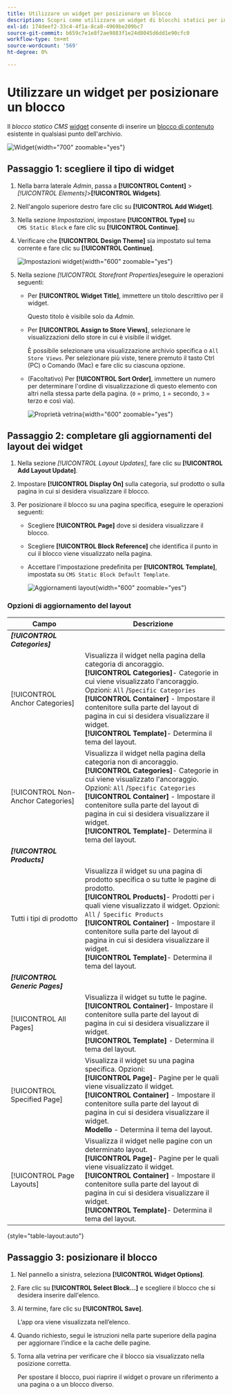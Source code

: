 ```yaml
---
title: Utilizzare un widget per posizionare un blocco
description: Scopri come utilizzare un widget di blocchi statici per inserire un contenuto esistente quasi ovunque all’interno del tuo store.
exl-id: 174deef2-33c4-4f1a-8ca8-4969be209bc7
source-git-commit: b659c7e1e8f2ae9883f1e24d8045d6dd1e90cfc0
workflow-type: tm+mt
source-wordcount: '569'
ht-degree: 0%

---
```


# Utilizzare un widget per posizionare un blocco

Il _blocco statico CMS_ [widget](widgets.md) consente di inserire un [blocco di contenuto](blocks.md) esistente in qualsiasi punto dell&#39;archivio.

![Widget](./assets/widgets.png){width="700" zoomable="yes"}

## Passaggio 1: scegliere il tipo di widget

1. Nella barra laterale _Admin_, passa a **[!UICONTROL Content]** > _[!UICONTROL Elements]_>**[!UICONTROL Widgets]**.

1. Nell&#39;angolo superiore destro fare clic su **[!UICONTROL Add Widget]**.

1. Nella sezione _Impostazioni_, impostare **[!UICONTROL Type]** su `CMS Static Block` e fare clic su **[!UICONTROL Continue]**.

1. Verificare che **[!UICONTROL Design Theme]** sia impostato sul tema corrente e fare clic su **[!UICONTROL Continue]**.

   ![Impostazioni widget](./assets/widget-settings.png){width="600" zoomable="yes"}

1. Nella sezione _[!UICONTROL Storefront Properties]_&#x200B;eseguire le operazioni seguenti:

   - Per **[!UICONTROL Widget Title]**, immettere un titolo descrittivo per il widget.

     Questo titolo è visibile solo da _Admin_.

   - Per **[!UICONTROL Assign to Store Views]**, selezionare le visualizzazioni dello store in cui è visibile il widget.

     È possibile selezionare una visualizzazione archivio specifica o `All Store Views`. Per selezionare più viste, tenere premuto il tasto Ctrl (PC) o Comando (Mac) e fare clic su ciascuna opzione.

   - (Facoltativo) Per **[!UICONTROL Sort Order]**, immettere un numero per determinare l&#39;ordine di visualizzazione di questo elemento con altri nella stessa parte della pagina. (`0` = primo, `1` = secondo, `3` = terzo e così via).

     ![Proprietà vetrina](./assets/widget-storefront-properties.png){width="600" zoomable="yes"}

## Passaggio 2: completare gli aggiornamenti del layout dei widget

1. Nella sezione _[!UICONTROL Layout Updates]_, fare clic su **[!UICONTROL Add Layout Update]**.

1. Impostare **[!UICONTROL Display On]** sulla categoria, sul prodotto o sulla pagina in cui si desidera visualizzare il blocco.

1. Per posizionare il blocco su una pagina specifica, eseguire le operazioni seguenti:

   - Scegliere **[!UICONTROL Page]** dove si desidera visualizzare il blocco.

   - Scegliere **[!UICONTROL Block Reference]** che identifica il punto in cui il blocco viene visualizzato nella pagina.

   - Accettare l&#39;impostazione predefinita per **[!UICONTROL Template]**, impostata su `CMS Static Block Default Template`.

     ![Aggiornamenti layout](./assets/widget-layout-update-home-page.png){width="600" zoomable="yes"}

### Opzioni di aggiornamento del layout

| Campo | Descrizione |
|--- |--- |
| **_[!UICONTROL Categories]_** |  |
| [!UICONTROL Anchor Categories] | Visualizza il widget nella pagina della categoria di ancoraggio.<br/>**[!UICONTROL Categories]**- Categorie in cui viene visualizzato l&#39;ancoraggio. Opzioni: `All` /`Specific Categories`<br/>**[!UICONTROL Container]** - Impostare il contenitore sulla parte del layout di pagina in cui si desidera visualizzare il widget.<br/>**[!UICONTROL Template]**- Determina il tema del layout. |
| [!UICONTROL Non-Anchor Categories] | Visualizza il widget nella pagina della categoria non di ancoraggio.<br/>**[!UICONTROL Categories]**- Categorie in cui viene visualizzato l&#39;ancoraggio. Opzioni: `All` /`Specific Categories`<br/>**[!UICONTROL Container]** - Impostare il contenitore sulla parte del layout di pagina in cui si desidera visualizzare il widget.<br/>**[!UICONTROL Template]**- Determina il tema del layout. |
| **_[!UICONTROL Products]_** |  |
| Tutti i tipi di prodotto | Visualizza il widget su una pagina di prodotto specifica o su tutte le pagine di prodotto. <br/>**[!UICONTROL Products]**- Prodotti per i quali viene visualizzato il widget. Opzioni: `All` /` Specific Products`<br/>**[!UICONTROL Container]** - Impostare il contenitore sulla parte del layout di pagina in cui si desidera visualizzare il widget.<br/>**[!UICONTROL Template]**- Determina il tema del layout. |
| **_[!UICONTROL Generic Pages]_** |  |
| [!UICONTROL All Pages] | Visualizza il widget su tutte le pagine. <br/>**[!UICONTROL Container]**- Impostare il contenitore sulla parte del layout di pagina in cui si desidera visualizzare il widget.<br/>**[!UICONTROL Template]** - Determina il tema del layout. |
| [!UICONTROL Specified Page] | Visualizza il widget su una pagina specifica. Opzioni:<br/>**[!UICONTROL Page]**- Pagine per le quali viene visualizzato il widget.<br/>**[!UICONTROL Container]** - Impostare il contenitore sulla parte del layout di pagina in cui si desidera visualizzare il widget.<br/>**Modello** - Determina il tema del layout. |
| [!UICONTROL Page Layouts] | Visualizza il widget nelle pagine con un determinato layout. <br/>**[!UICONTROL Page]**- Pagine per le quali viene visualizzato il widget.<br/>**[!UICONTROL Container]** - Impostare il contenitore sulla parte del layout di pagina in cui si desidera visualizzare il widget.<br/>**[!UICONTROL Template]**- Determina il tema del layout. |

{style="table-layout:auto"}

## Passaggio 3: posizionare il blocco

1. Nel pannello a sinistra, seleziona **[!UICONTROL Widget Options]**.

1. Fare clic su **[!UICONTROL Select Block…]** e scegliere il blocco che si desidera inserire dall&#39;elenco.

1. Al termine, fare clic su **[!UICONTROL Save]**.

   L’app ora viene visualizzata nell’elenco.

1. Quando richiesto, segui le istruzioni nella parte superiore della pagina per aggiornare l’indice e la cache delle pagine.

1. Torna alla vetrina per verificare che il blocco sia visualizzato nella posizione corretta.

   Per spostare il blocco, puoi riaprire il widget o provare un riferimento a una pagina o a un blocco diverso.
